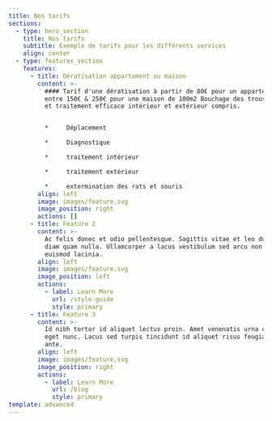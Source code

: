 ```yaml
---
title: Nos tarifs
sections:
  - type: hero_section
    title: Nos tarifs
    subtitle: Exemple de tarifs pour les différents services
    align: center
  - type: features_section
    features:
      - title: Dératisation appartement ou maison
        content: >-
          #### Tarif d'une dératisation à partir de 80€ pour un appartement et
          entre 150€ & 250€ pour une maison de 100m2 Bouchage des trous d'accès
          et traitement efficace intérieur et extérieur compris.


          *     Déplacement

          *     Diagnostique

          *     traitement intérieur

          *     traitement extérieur

          *     extermination des rats et souris
        align: left
        image: images/feature.svg
        image_position: right
        actions: []
      - title: Feature 2
        content: >-
          Ac felis donec et odio pellentesque. Sagittis vitae et leo duis ut
          diam quam nulla. Ullamcorper a lacus vestibulum sed arcu non odio
          euismod lacinia.
        align: left
        image: images/feature.svg
        image_position: left
        actions:
          - label: Learn More
            url: /style-guide
            style: primary
      - title: Feature 3
        content: >-
          Id nibh tortor id aliquet lectus proin. Amet venenatis urna cursus
          eget nunc. Lacus sed turpis tincidunt id aliquet risus feugiat in
          ante.
        align: left
        image: images/feature.svg
        image_position: right
        actions:
          - label: Learn More
            url: /blog
            style: primary
template: advanced
---
```

